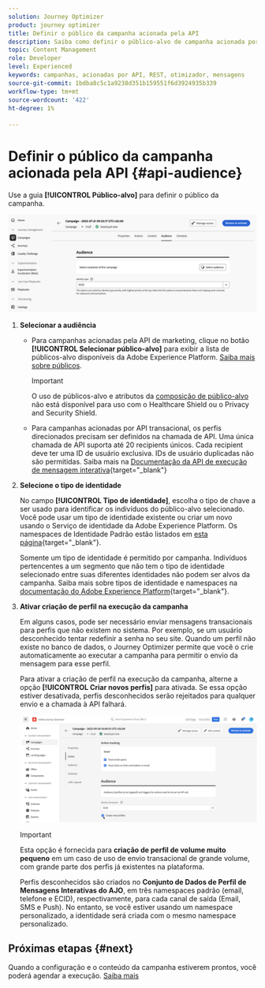 ```yaml
---
solution: Journey Optimizer
product: journey optimizer
title: Definir o público da campanha acionada pela API
description: Saiba como definir o público-alvo de campanha acionada por API.
topic: Content Management
role: Developer
level: Experienced
keywords: campanhas, acionadas por API, REST, otimizador, mensagens
source-git-commit: 1bdba8c5c1a9238d351b159551f6d3924935b339
workflow-type: tm+mt
source-wordcount: '422'
ht-degree: 1%

---
```



# Definir o público da campanha acionada pela API {#api-audience}

Use a guia **[!UICONTROL Público-alvo]** para definir o público da campanha.

![](assets/campaign-audience.png)

1. **Selecionar a audiência**

   * Para campanhas acionadas pela API de marketing, clique no botão **[!UICONTROL Selecionar público-alvo]** para exibir a lista de públicos-alvo disponíveis da Adobe Experience Platform. [Saiba mais sobre públicos](../audience/about-audiences.md).

     >[!IMPORTANT]
     >
     >O uso de públicos-alvo e atributos da [composição de público-alvo](../audience/get-started-audience-orchestration.md) não está disponível para uso com o Healthcare Shield ou o Privacy and Security Shield.

   * Para campanhas acionadas por API transacional, os perfis direcionados precisam ser definidos na chamada de API. Uma única chamada de API suporta até 20 recipients únicos. Cada recipient deve ter uma ID de usuário exclusiva. IDs de usuário duplicadas não são permitidas. Saiba mais na [Documentação da API de execução de mensagem interativa](https://developer.adobe.com/journey-optimizer-apis/references/messaging/#tag/execution/operation/postIMUnitaryMessageExecution){target="_blank"}

1. **Selecione o tipo de identidade**

   No campo **[!UICONTROL Tipo de identidade]**, escolha o tipo de chave a ser usado para identificar os indivíduos do público-alvo selecionado. Você pode usar um tipo de identidade existente ou criar um novo usando o Serviço de identidade da Adobe Experience Platform. Os namespaces de Identidade Padrão estão listados em [esta página](https://experienceleague.adobe.com/pt-br/docs/experience-platform/identity/features/namespaces#standard){target="_blank"}.

   Somente um tipo de identidade é permitido por campanha. Indivíduos pertencentes a um segmento que não tem o tipo de identidade selecionado entre suas diferentes identidades não podem ser alvos da campanha. Saiba mais sobre tipos de identidade e namespaces na [documentação do Adobe Experience Platform](https://experienceleague.adobe.com/docs/experience-platform/identity/home.html?lang=pt-BR){target="_blank"}.

1. **Ativar criação de perfil na execução da campanha**

   Em alguns casos, pode ser necessário enviar mensagens transacionais para perfis que não existem no sistema. Por exemplo, se um usuário desconhecido tentar redefinir a senha no seu site. Quando um perfil não existe no banco de dados, o Journey Optimizer permite que você o crie automaticamente ao executar a campanha para permitir o envio da mensagem para esse perfil.

   Para ativar a criação de perfil na execução da campanha, alterne a opção **[!UICONTROL Criar novos perfis]** para ativada. Se essa opção estiver desativada, perfis desconhecidos serão rejeitados para qualquer envio e a chamada à API falhará.

   ![](assets/api-triggered-create-profile.png)

   >[!IMPORTANT]
   >
   >Esta opção é fornecida para **criação de perfil de volume muito pequeno** em um caso de uso de envio transacional de grande volume, com grande parte dos perfis já existentes na plataforma.
   >
   >Perfis desconhecidos são criados no **Conjunto de Dados de Perfil de Mensagens Interativas do AJO**, em três namespaces padrão (email, telefone e ECID), respectivamente, para cada canal de saída (Email, SMS e Push). No entanto, se você estiver usando um namespace personalizado, a identidade será criada com o mesmo namespace personalizado.

## Próximas etapas {#next}

Quando a configuração e o conteúdo da campanha estiverem prontos, você poderá agendar a execução. [Saiba mais](api-triggered-campaign-schedule.md)
